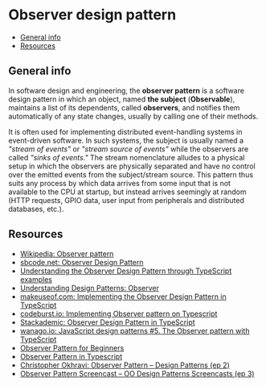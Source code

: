 # Observer design pattern

- [General info](#general-info)
- [Resources](#resources)

## General info

In software design and engineering, the **observer pattern** is a software design pattern in which an object, named **the subject** (**Observable**), maintains a list of its dependents, called **observers**, and notifies them automatically of any state changes, usually by calling one of their methods.

It is often used for implementing distributed event-handling systems in event-driven software. In such systems, the subject is usually named a *"stream of events"* or *"stream source of events"* while the observers are called *"sinks of events."* The stream nomenclature alludes to a physical setup in which the observers are physically separated and have no control over the emitted events from the subject/stream source. This pattern thus suits any process by which data arrives from some input that is not available to the CPU at startup, but instead arrives seemingly at random (HTTP requests, GPIO data, user input from peripherals and distributed databases, etc.).

## Resources

* [Wikipedia: Observer pattern](https://en.wikipedia.org/wiki/Observer_pattern)
* [sbcode.net: Observer Design Pattern](https://sbcode.net/typescript/observer/)
* [Understanding the Observer Design Pattern through TypeScript examples](https://medium.com/@alessandro.traversi/understanding-the-observer-design-pattern-through-typescript-examples-4afe5e4661d)
* [Understanding Design Patterns: Observer](https://dev.to/carlillo/understanding-design-patterns-observer-2ajp)
* [makeuseof.com: Implementing the Observer Design Pattern in TypeScript](https://www.makeuseof.com/observer-design-pattern-typescript/)
* [codeburst.io: Implementing Observer pattern on Typescript](https://codeburst.io/implementing-observer-pattern-on-typescript-344e62a1e468)
* [Stackademic: Observer Design Pattern in TypeScript](https://blog.stackademic.com/observer-design-pattern-in-typescript-caa21d014494)
* [wanago.io: JavaScript design patterns #5. The Observer pattern with TypeScript](https://wanago.io/2020/01/20/javascript-design-patterns-observer-typescript/)
* [Observer Pattern for Beginners](https://dev.to/vivekalhat/observer-pattern-for-beginners-5h64)
* [Observer Pattern in Typescript](https://www.vipulsharma.co.in/post/observer-pattern-in-typescript)
* [Christopher Okhravi: Observer Pattern – Design Patterns (ep 2)](https://www.youtube.com/watch?v=_BpmfnqjgzQ)
* [Observer Pattern Screencast – OO Design Patterns Screencasts (ep 3)](https://www.youtube.com/watch?v=xU3oPZUf4Uw)